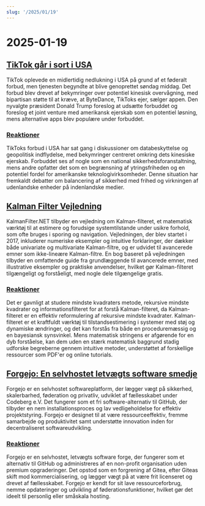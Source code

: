 ```yaml
---
slug: '/2025/01/19'
---
```


# 2025-01-19

## [TikTok går i sort i USA](https://techcrunch.com/2025/01/18/tiktok-goes-dark-in-the-u-s/)

TikTok oplevede en midlertidig nedlukning i USA på grund af et føderalt forbud, men tjenesten begyndte at blive genoprettet søndag middag. Det forbud blev drevet af bekymringer over potentiel kinesisk overvågning, med bipartisan støtte til at kræve, at ByteDance, TikToks ejer, sælger appen. Den nyvalgte præsident Donald Trump foreslog at udsætte forbuddet og foreslog et joint venture med amerikansk ejerskab som en potentiel løsning, mens alternative apps blev populære under forbuddet.

### [Reaktioner](https://news.ycombinator.com/item?id=42753396)

TikToks forbud i USA har sat gang i diskussioner om databeskyttelse og geopolitisk indflydelse, med bekymringer centreret omkring dets kinesiske ejerskab. Forbuddet ses af nogle som en national sikkerhedsforanstaltning, mens andre opfatter det som en begrænsning af ytringsfriheden og en potentiel fordel for amerikanske teknologivirksomheder. Denne situation har fremkaldt debatter om balancering af sikkerhed med frihed og virkningen af udenlandske enheder på indenlandske medier.

## [Kalman Filter Vejledning](https://www.kalmanfilter.net/default.aspx)

KalmanFilter.NET tilbyder en vejledning om Kalman-filteret, et matematisk værktøj til at estimere og forudsige systemtilstande under usikre forhold, som ofte bruges i sporing og navigation. Vejledningen, der blev startet i 2017, inkluderer numeriske eksempler og intuitive forklaringer, der dækker både univariate og multivariate Kalman-filtre, og er udvidet til avancerede emner som ikke-lineære Kalman-filtre. En bog baseret på vejledningen tilbyder en omfattende guide fra grundlæggende til avancerede emner, med illustrative eksempler og praktiske anvendelser, hvilket gør Kalman-filteret tilgængeligt og forståeligt, med nogle dele tilgængelige gratis.

### [Reaktioner](https://news.ycombinator.com/item?id=42751690)

Det er gavnligt at studere mindste kvadraters metode, rekursive mindste kvadrater og informationsfilteret for at forstå Kalman-filteret, da Kalman-filteret er en effektiv reformulering af rekursive mindste kvadrater. Kalman-filteret er et kraftfuldt værktøj til tilstandsestimering i systemer med støj og dynamiske ændringer, og det kan forstås fra både en proceduremæssig og en bayesiansk synsvinkel. Mens matematisk stringens er afgørende for en dyb forståelse, kan dem uden en stærk matematisk baggrund stadig udforske begreberne gennem intuitive metoder, understøttet af forskellige ressourcer som PDF'er og online tutorials.

## [Forgejo: En selvhostet letvægts software smedje](https://forgejo.org/)

Forgejo er en selvhostet softwareplatform, der lægger vægt på sikkerhed, skalerbarhed, føderation og privatliv, udviklet af fællesskabet under Codeberg e.V. Det fungerer som et fri software-alternativ til GitHub, der tilbyder en nem installationsproces og lav vedligeholdelse for effektiv projektstyring. Forgejo er designet til at være ressourceeffektiv, fremme samarbejde og produktivitet samt understøtte innovation inden for decentraliseret softwareudvikling.

### [Reaktioner](https://news.ycombinator.com/item?id=42753523)

Forgejo er en selvhostet, letvægts software forge, der fungerer som et alternativ til GitHub og administreres af en non-profit organisation uden premium opgraderinger. Det opstod som en forgrening af Gitea, efter Giteas skift mod kommercialisering, og lægger vægt på at være frit licenseret og drevet af fællesskabet. Forgejo er kendt for sit lave ressourceforbrug, nemme opdateringer og udvikling af føderationsfunktioner, hvilket gør det ideelt til personlig eller småskala hosting.

<head>
  <meta property="og:title" content="TikTok går i sort i USA" />
  <meta property="og:type" content="website" />
  <meta property="og:image" content="https://og.cho.sh/api/og/?title=TikTok%20g%C3%A5r%20i%20sort%20i%20USA&subheading=s%C3%B8ndag%20den%2019.%20januar%202025%3A%20Resum%C3%A9%20af%20Hacker%20News" />
</head>
